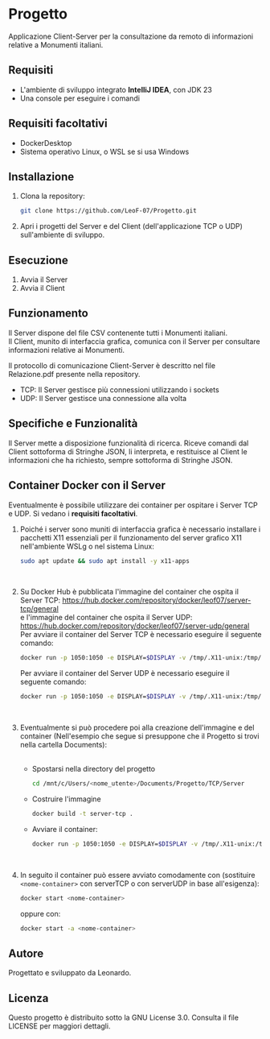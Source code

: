 # Progetto

Applicazione Client-Server per la consultazione da remoto di informazioni relative a Monumenti italiani.

## Requisiti

* L'ambiente di sviluppo integrato **IntelliJ IDEA**, con JDK 23
* Una console per eseguire i comandi

## Requisiti facoltativi

* DockerDesktop
* Sistema operativo Linux, o WSL se si usa Windows

## Installazione

1. Clona la repository:
   ```sh
   git clone https://github.com/LeoF-07/Progetto.git

2. Apri i progetti del Server e del Client (dell'applicazione TCP o UDP) sull'ambiente di sviluppo.

## Esecuzione

1. Avvia il Server
2. Avvia il Client

## Funzionamento

Il Server dispone del file CSV contenente tutti i Monumenti italiani.  
Il Client, munito di interfaccia grafica, comunica con il Server per consultare informazioni relative ai Monumenti.  
  
Il protocollo di comunicazione Client-Server è descritto nel file Relazione.pdf presente nella repository.  

* TCP: Il Server gestisce più connessioni utilizzando i sockets
* UDP: Il Server gestisce una connessione alla volta

## Specifiche e Funzionalità

Il Server mette a disposizione funzionalità di ricerca. Riceve comandi dal Client sottoforma di Stringhe JSON, li interpreta, e restituisce al Client le informazioni che ha richiesto, sempre sottoforma di Stringhe JSON.

## Container Docker con il Server

Eventualmente è possibile utilizzare dei container per ospitare i Server TCP e UDP. Si vedano i **requisiti facoltativi**.  
1. Poiché i server sono muniti di interfaccia grafica è necessario installare i pacchetti X11 essenziali per il funzionamento del server grafico X11 nell'ambiente WSLg o nel sistema Linux:
   ```sh
   sudo apt update && sudo apt install -y x11-apps
   ```  
   <br>
2. Su Docker Hub è pubblicata l'immagine del container che ospita il Server TCP: https://hub.docker.com/repository/docker/leof07/server-tcp/general  
   e l'immagine del container che ospita il Server UDP: https://hub.docker.com/repository/docker/leof07/server-udp/general  
   Per avviare il container del Server TCP è necessario eseguire il seguente comando:
   ```sh
   docker run -p 1050:1050 -e DISPLAY=$DISPLAY -v /tmp/.X11-unix:/tmp/.X11-unix --name serverTCP leof07/server-tcp
   ```
   Per avviare il container del Server UDP è necessario eseguire il seguente comando:
   ```sh
   docker run -p 1050:1050 -e DISPLAY=$DISPLAY -v /tmp/.X11-unix:/tmp/.X11-unix --name serverUDP leof07/server-udp
   ```
   <br>

3. Eventualmente si può procedere poi alla creazione dell'immagine e del container (Nell'esempio che segue si presuppone che il Progetto si trovi nella cartella Documents):  
   <br>
   * Spostarsi nella directory del progetto
      ```sh
      cd /mnt/c/Users/<nome_utente>/Documents/Progetto/TCP/Server
      ```
   * Costruire l'immagine
      ```sh
      docker build -t server-tcp .
      ```
   * Avviare il container:
      ```sh
      docker run -p 1050:1050 -e DISPLAY=$DISPLAY -v /tmp/.X11-unix:/tmp/.X11-unix --name serverTCP server-tcp
      ```
      <br>

4. In seguito il container può essere avviato comodamente con (sostituire `<nome-container>` con serverTCP o con serverUDP in base all'esigenza):
   ```sh
   docker start <nome-container>
   ```
   oppure con:
   ```sh
   docker start -a <nome-container>
   ```

## Autore

Progettato e sviluppato da Leonardo.

## Licenza

Questo progetto è distribuito sotto la GNU License 3.0. Consulta il file LICENSE per maggiori dettagli.